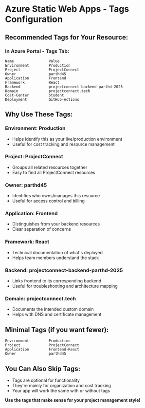 # Azure Static Web Apps - Tags Configuration

## Recommended Tags for Your Resource:

### **In Azure Portal - Tags Tab:**

```
Name                Value
Environment         Production
Project             ProjectConnect
Owner               parthd45
Application         Frontend
Framework           React
Backend             projectconnect-backend-parthd-2025
Domain              projectconnect.tech
Cost-Center         Student
Deployment          GitHub-Actions
```

## **Why Use These Tags:**

### **Environment: Production**
- Helps identify this as your live/production environment
- Useful for cost tracking and resource management

### **Project: ProjectConnect** 
- Groups all related resources together
- Easy to find all ProjectConnect resources

### **Owner: parthd45**
- Identifies who owns/manages this resource
- Useful for access control and billing

### **Application: Frontend**
- Distinguishes from your backend resources
- Clear separation of concerns

### **Framework: React**
- Technical documentation of what's deployed
- Helps team members understand the stack

### **Backend: projectconnect-backend-parthd-2025**
- Links frontend to its corresponding backend
- Useful for troubleshooting and architecture mapping

### **Domain: projectconnect.tech**
- Documents the intended custom domain
- Helps with DNS and certificate management

## **Minimal Tags (if you want fewer):**
```
Environment         Production
Project             ProjectConnect
Application         Frontend-React
Owner               parthd45
```

## **You Can Also Skip Tags:**
- Tags are optional for functionality
- They're mainly for organization and cost tracking
- Your app will work the same with or without tags

**Use the tags that make sense for your project management style!**
